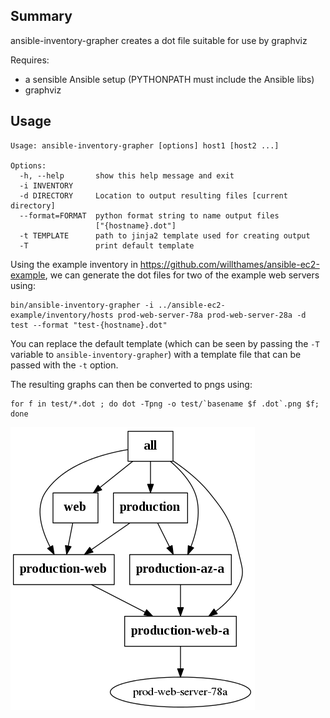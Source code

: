 ## Summary
ansible-inventory-grapher creates a dot file suitable for use by
graphviz

Requires: 
* a sensible Ansible setup (PYTHONPATH must include the Ansible libs)
* graphviz

## Usage
```
Usage: ansible-inventory-grapher [options] host1 [host2 ...]

Options:
  -h, --help       show this help message and exit
  -i INVENTORY
  -d DIRECTORY     Location to output resulting files [current directory]
  --format=FORMAT  python format string to name output files
                   ["{hostname}.dot"]
  -t TEMPLATE      path to jinja2 template used for creating output
  -T               print default template
```

Using the example inventory in https://github.com/willthames/ansible-ec2-example,
we can generate the dot files for two of the example web servers using:
```
bin/ansible-inventory-grapher -i ../ansible-ec2-example/inventory/hosts prod-web-server-78a prod-web-server-28a -d test --format "test-{hostname}.dot"
```

You can replace the default template (which can be seen by passing the `-T` variable to `ansible-inventory-grapher`) with a template file that can be
passed with the `-t` option.

The resulting graphs can then be converted to pngs using:
```
for f in test/*.dot ; do dot -Tpng -o test/`basename $f .dot`.png $f; done
```
![Resulting image for prod-web-server-78a](test/test-prod-web-server-78a.png)
